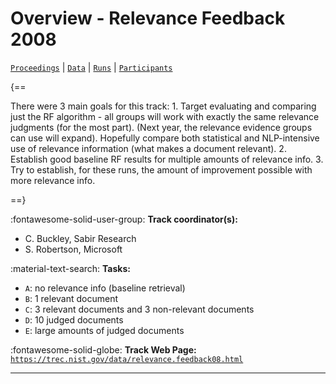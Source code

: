 # Overview - Relevance Feedback 2008

[`Proceedings`](./proceedings.md) | [`Data`](./data.md) | [`Runs`](./runs.md) | [`Participants`](./participants.md)

{==

There were 3 main goals for this track: 1. Target evaluating and comparing just the RF algorithm - all groups will work with exactly the same relevance judgments (for the most part).  (Next year, the relevance evidence groups can use will expand).  Hopefully compare both statistical and NLP-intensive use of relevance information (what makes a document relevant). 2. Establish good baseline RF results for multiple amounts of relevance info. 3. Try to establish, for these runs, the amount of improvement possible with more relevance info.

==}

:fontawesome-solid-user-group: **Track coordinator(s):**

- C. Buckley, Sabir Research 
- S. Robertson, Microsoft 

:material-text-search: **Tasks:**

- `A`: no relevance info (baseline retrieval) 
- `B`: 1 relevant document 
- `C`: 3 relevant documents and 3 non-relevant documents 
- `D`: 10 judged documents 
- `E`: large amounts of judged documents 

:fontawesome-solid-globe: **Track Web Page:** [`https://trec.nist.gov/data/relevance.feedback08.html`](https://trec.nist.gov/data/relevance.feedback08.html) 

---

